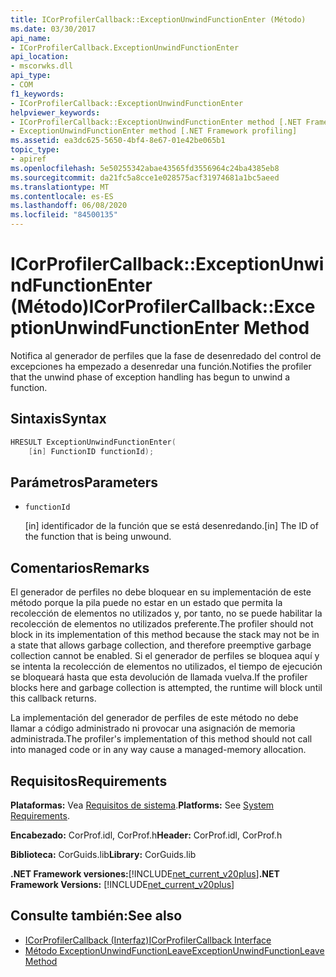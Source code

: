 ```yaml
---
title: ICorProfilerCallback::ExceptionUnwindFunctionEnter (Método)
ms.date: 03/30/2017
api_name:
- ICorProfilerCallback.ExceptionUnwindFunctionEnter
api_location:
- mscorwks.dll
api_type:
- COM
f1_keywords:
- ICorProfilerCallback::ExceptionUnwindFunctionEnter
helpviewer_keywords:
- ICorProfilerCallback::ExceptionUnwindFunctionEnter method [.NET Framework profiling]
- ExceptionUnwindFunctionEnter method [.NET Framework profiling]
ms.assetid: ea3dc625-5650-4bf4-8e67-01e42be065b1
topic_type:
- apiref
ms.openlocfilehash: 5e50255342abae43565fd3556964c24ba4385eb8
ms.sourcegitcommit: da21fc5a8cce1e028575acf31974681a1bc5aeed
ms.translationtype: MT
ms.contentlocale: es-ES
ms.lasthandoff: 06/08/2020
ms.locfileid: "84500135"
---
```

# <a name="icorprofilercallbackexceptionunwindfunctionenter-method"></a><span data-ttu-id="252a0-102">ICorProfilerCallback::ExceptionUnwindFunctionEnter (Método)</span><span class="sxs-lookup"><span data-stu-id="252a0-102">ICorProfilerCallback::ExceptionUnwindFunctionEnter Method</span></span>
<span data-ttu-id="252a0-103">Notifica al generador de perfiles que la fase de desenredado del control de excepciones ha empezado a desenredar una función.</span><span class="sxs-lookup"><span data-stu-id="252a0-103">Notifies the profiler that the unwind phase of exception handling has begun to unwind a function.</span></span>  
  
## <a name="syntax"></a><span data-ttu-id="252a0-104">Sintaxis</span><span class="sxs-lookup"><span data-stu-id="252a0-104">Syntax</span></span>  
  
```cpp  
HRESULT ExceptionUnwindFunctionEnter(  
    [in] FunctionID functionId);  
```  
  
## <a name="parameters"></a><span data-ttu-id="252a0-105">Parámetros</span><span class="sxs-lookup"><span data-stu-id="252a0-105">Parameters</span></span>

- `functionId`

  <span data-ttu-id="252a0-106">\[in] identificador de la función que se está desenredando.</span><span class="sxs-lookup"><span data-stu-id="252a0-106">\[in] The ID of the function that is being unwound.</span></span>

## <a name="remarks"></a><span data-ttu-id="252a0-107">Comentarios</span><span class="sxs-lookup"><span data-stu-id="252a0-107">Remarks</span></span>  
 <span data-ttu-id="252a0-108">El generador de perfiles no debe bloquear en su implementación de este método porque la pila puede no estar en un estado que permita la recolección de elementos no utilizados y, por tanto, no se puede habilitar la recolección de elementos no utilizados preferente.</span><span class="sxs-lookup"><span data-stu-id="252a0-108">The profiler should not block in its implementation of this method because the stack may not be in a state that allows garbage collection, and therefore preemptive garbage collection cannot be enabled.</span></span> <span data-ttu-id="252a0-109">Si el generador de perfiles se bloquea aquí y se intenta la recolección de elementos no utilizados, el tiempo de ejecución se bloqueará hasta que esta devolución de llamada vuelva.</span><span class="sxs-lookup"><span data-stu-id="252a0-109">If the profiler blocks here and garbage collection is attempted, the runtime will block until this callback returns.</span></span>  
  
 <span data-ttu-id="252a0-110">La implementación del generador de perfiles de este método no debe llamar a código administrado ni provocar una asignación de memoria administrada.</span><span class="sxs-lookup"><span data-stu-id="252a0-110">The profiler's implementation of this method should not call into managed code or in any way cause a managed-memory allocation.</span></span>  
  
## <a name="requirements"></a><span data-ttu-id="252a0-111">Requisitos</span><span class="sxs-lookup"><span data-stu-id="252a0-111">Requirements</span></span>  
 <span data-ttu-id="252a0-112">**Plataformas:** Vea [Requisitos de sistema](../../get-started/system-requirements.md).</span><span class="sxs-lookup"><span data-stu-id="252a0-112">**Platforms:** See [System Requirements](../../get-started/system-requirements.md).</span></span>  
  
 <span data-ttu-id="252a0-113">**Encabezado:** CorProf.idl, CorProf.h</span><span class="sxs-lookup"><span data-stu-id="252a0-113">**Header:** CorProf.idl, CorProf.h</span></span>  
  
 <span data-ttu-id="252a0-114">**Biblioteca:** CorGuids.lib</span><span class="sxs-lookup"><span data-stu-id="252a0-114">**Library:** CorGuids.lib</span></span>  
  
 <span data-ttu-id="252a0-115">**.NET Framework versiones:**[!INCLUDE[net_current_v20plus](../../../../includes/net-current-v20plus-md.md)]</span><span class="sxs-lookup"><span data-stu-id="252a0-115">**.NET Framework Versions:** [!INCLUDE[net_current_v20plus](../../../../includes/net-current-v20plus-md.md)]</span></span>  
  
## <a name="see-also"></a><span data-ttu-id="252a0-116">Consulte también:</span><span class="sxs-lookup"><span data-stu-id="252a0-116">See also</span></span>

- [<span data-ttu-id="252a0-117">ICorProfilerCallback (Interfaz)</span><span class="sxs-lookup"><span data-stu-id="252a0-117">ICorProfilerCallback Interface</span></span>](icorprofilercallback-interface.md)
- [<span data-ttu-id="252a0-118">Método ExceptionUnwindFunctionLeave</span><span class="sxs-lookup"><span data-stu-id="252a0-118">ExceptionUnwindFunctionLeave Method</span></span>](icorprofilercallback-exceptionunwindfunctionleave-method.md)
